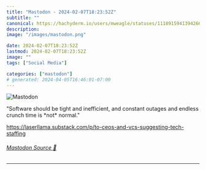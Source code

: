 ```yaml
---
title: "Mastodon - 2024-02-07T18:23:52Z"
subtitle: ""
canonical: https://hachyderm.io/users/mweagle/statuses/111891594139426679
description:
image: "/images/mastodon.png"

date: 2024-02-07T18:23:52Z
lastmod: 2024-02-07T18:23:52Z
image: ""
tags: ["Social Media"]

categories: ["mastodon"]
# generated: 2024-04-05T16:46:01-07:00
---
```

![Mastodon](/images/mastodon.png)

<p>&quot;Software should be tight and inefficient, and constant outages and endless crunch time is *not* normal.&quot;</p><p><a href="https://laserllama.substack.com/p/to-ceos-and-vcs-suggesting-tech-staffing" target="_blank" rel="nofollow noopener noreferrer" translate="no"><span class="invisible">https://</span><span class="ellipsis">laserllama.substack.com/p/to-c</span><span class="invisible">eos-and-vcs-suggesting-tech-staffing</span></a></p>


###### [Mastodon Source 🐘](https://hachyderm.io/@mweagle/111891594139426679)

___
